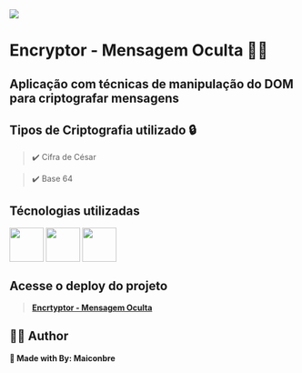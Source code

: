 <img src="https://camo.githubusercontent.com/5421969f0a9a032083e5cd7281d0f01abcd1e9c420380ed4db0c87fd0e2a595c/68747470733a2f2f692e67697068792e636f6d2f6d656469612f4e4b457439656c5135635236382f67697068792e77656270"/>
<h1>Encryptor - Mensagem Oculta 🐱‍👤 </h1>
<h2>Aplicação com técnicas de manipulação do DOM para criptografar mensagens</h2>

##  Tipos de Criptografia utilizado 🔒 


> ✔️ Cifra de César<br>

> ✔️ Base 64


##  Técnologias utilizadas 
<div style="display: inline_block">
<img align="center" src="https://user-images.githubusercontent.com/112555118/194056807-af3ed262-a645-469d-b540-1058230de05d.png" width="60"/>
<img align="center" src="https://user-images.githubusercontent.com/112555118/194057036-c1432b2d-c994-4fed-aa1a-79fab5ed1b1d.png" width="60"/>
<img align="center" src="https://user-images.githubusercontent.com/112555118/194057089-e54fa9e3-f9b7-4035-b4d6-6e99eddadb3c.png" width="60"/>
</div>

##  Acesse o deploy do projeto

> <strong><a href=https://maiconbre.github.io/Cifra-de-Cesar-e-Base-64/ >Encrtyptor - Mensagem Oculta</a>

## 👨‍💼 Author
🖤 Made with By: **Maiconbre**
